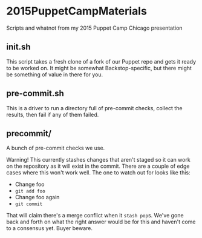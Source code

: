 # 2015PuppetCampMaterials
Scripts and whatnot from my 2015 Puppet Camp Chicago presentation

## init.sh

This script takes a fresh clone of a fork of our Puppet repo and gets it ready
to be worked on.  It might be somewhat Backstop-specific, but there might be
something of value in there for you.

## pre-commit.sh

This is a driver to run a directory full of pre-commit checks, collect the
results, then fail if any of them failed.

## precommit/

A bunch of pre-commit checks we use.

Warning!  This currently stashes changes that aren't staged so it can work on
the repository as it will exist in the commit.  There are a couple of edge
cases where this won't work well.  The one to watch out for looks like this:

* Change foo
* `git add foo`
* Change foo again
* `git commit`

That will claim there's a merge conflict when it `stash pop`s.  We've gone back
and forth on what the right answer would be for this and haven't come to a
consensus yet.  Buyer beware.
